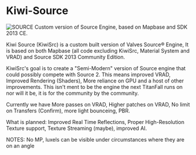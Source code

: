 # Kiwi-Source
![SOURCE](https://github.com/Bradleyp123/Kiwi-Source/assets/87635756/0ad57f7a-82fb-4077-8d73-40e69dbc1d09)
Custom version of Source Engine, based on Mapbase and SDK 2013 CE.

Kiwi Source (KiwiSrc) is a custom built version of Valves Source®️ Engine, It is based on both Mapbase (all code excluding KiwiSrc, Material System and VRAD) and Source SDK 2013 Community Edition. 

KiwiSrc's goal is to create a "Semi-Modern" version of Source engine that could possibly compete with Source 2. This means improved VRAD, Improved Rendering (Shaders), More reliance on GPU and a host of other improvements. This isn't ment to be the engine the next TitanFall runs on nor will it be, it is for the community by the community.

Currently we have More passes on VRAD, Higher patches on VRAD, No limit on Transfers (Confirm), more light bounceing,
PBR.

What is planned:
Improved Real Time Reflections, Proper High-Resolution Texture support, Texture Streaming (maybe),
improved AI.

NOTES:
No MP, luxels can be visible under circumstances where they are on an angle
